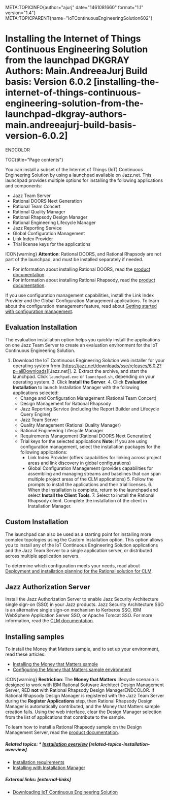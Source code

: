 META:TOPICINFO{author="ajurj" date="1461081660" format="1.1"
version="1.4"}
META:TOPICPARENT{name="IoTContinuousEngineeringSolution602"}

# Installing the Internet of Things Continuous Engineering Solution from the launchpad DKGRAY Authors: Main.AndreeaJurj Build basis: Version 6.0.2 [installing-the-internet-of-things-continuous-engineering-solution-from-the-launchpad-dkgray-authors-main.andreeajurj-build-basis-version-6.0.2]

ENDCOLOR

TOC{title="Page contents"}

You can install a subset of the Internet of Things (IoT) Continuous
Engineering Solution by using a launchpad available on Jazz.net. This
launchpad provides multiple options for installing the following
applications and components:

-   Jazz Team Server
-   Rational DOORS Next Generation
-   Rational Team Concert
-   Rational Quality Manager
-   Rational Rhapsody Design Manager
-   Rational Engineering Lifecycle Manager
-   Jazz Reporting Service
-   Global Configuration Management
-   Link Index Provider
-   Trial license keys for the applications

ICON{warning} **Attention**: Rational DOORS, and Rational Rhapsody are
not part of the launchpad, and must be installed separately if needed.

-   For information about installing Rational DOORS, read the [product
    documentation](http://www.ibm.com/support/knowledgecenter/SSYQBZ_9.6.1/com.ibm.doors.install.doc/topics/c_node_installing.html).
-   For information about installing Rational Rhapsody, read the
    [product
    documentation](http://www.ibm.com/support/knowledgecenter/SSB2MU_8.1.5/com.ibm.rhp.installing.doc/topics/c_node_installing.html).

If you use configuration management capabilities, install the Link Index
Provider and the Global Configuration Management applications. To learn
about the configuration management feature, read about [Getting started
with configuration
management](http://www-01.ibm.com/support/knowledgecenter/SSYMRC_6.0.2/com.ibm.jazz.vvc.doc/topics/c_cm_assess.html).

## Evaluation Installation

The evaluation installation option helps you quickly install the
applications on one Jazz Team Server to create an evaluation environment
for the IoT Continuous Engineering Solution.

1.  Download the IoT Continuous Engineering Solution web installer for
    your operating system from
    \[<https://jazz.net/downloads/sse/releases/6.0.2?p=allDownloads>\]\[Jazz.net\]\]. 2.
    Extract the archive, and start the launchpad. Click `launchpad.exe`
    or `launchpad.sh`, depending on your operating system. 3. Click
    **Install the Server**. 4. Click **Evaluation Installation** to
    launch Installation Manager with the following applications
    selected:
    -   Change and Configuration Management (Rational Team Concert)
    -   Design Management for Rational Rhapsody
    -   Jazz Reporting Service (including the Report Builder and
        Lifecycle Query Engine)
    -   Jazz Team Server
    -   Quality Management (Rational Quality Manager)
    -   Rational Engineering Lifecycle Manager
    -   Requirements Management (Rational DOORS Next Generation)
    -   Trial keys for the selected applications **Note**: If you are
        using configuration management, select the installation packages
        for the following applications:
        -   Link Index Provider (offers capabilities for linking across
            project areas and link discovery in global configurations)
        -   Global Configuration Management (provides capabilities for
            assembling and managing streams and baselines that can span
            multiple project areas of the CLM applications) 5. Follow
            the prompts to install the applications and their trial
            licenses. 6. When the installation is complete, return to
            the launchpad and select **Install the Client Tools**. 7.
            Select to install the Rational Rhapsody client. Complete the
            installation of the client in Installation Manager.

## Custom Installation

The launchpad can also be used as a starting point for installing more
complex topologies using the Custom Installation option. This option
allows you to install any of the IoT Continuous Engineering Solution
applications and the Jazz Team Server to a single application server, or
distributed across multiple application servers.

To determine which configuration meets your needs, read about
[Deployment and installation planning for the Rational solution for
CLM](http://www.ibm.com/support/knowledgecenter/SSYMRC_6.0.2/com.ibm.jazz.install.doc/topics/c_planning_install.html).

## Jazz Authorization Server

Install the Jazz Authorization Server to enable Jazz Security
Architecture single sign-on (SSO) in your Jazz products. Jazz Security
Architecture SSO is an alternative single sign-on mechanism to Kerberos
SSO, IBM WebSphere Application Server SSO, or Apache Tomcat SSO. For
more information, read the [CLM
documentation](http://www.ibm.com/support/knowledgecenter/SSYMRC_6.0.2/com.ibm.jazz.install.doc/topics/c_jsasso_jas_user_mgmt.html).

## Installing samples

To install the Money that Matters sample, and to set up your
environment, read these articles:

-   [Installing the Money that Matters
    sample](http://www.ibm.com/support/knowledgecenter/SSYMRC_6.0.2/com.ibm.jazz.install.doc/topics/t_install_sample_project.html)
-   [Configuring the Money that Matters sample
    environment](http://www.ibm.com/support/knowledgecenter/SSYMRC_6.0.2/com.ibm.jazz.install.doc/topics/t_config_sample_proj.html)

ICON{warning} **Restriction**: The **Money that Matters** lifecycle
scenario is designed to work with IBM Rational Software Architect Design
Management Server, RED **not** with Rational Rhapsody Design
ManagerENDCOLOR. If Rational Rhapsody Design Manager is registered with
the Jazz Team Server during the **Register Applications** step, then
Rational Rhapsody Design Manager is automatically contributed, and the
Money that Matters sample creation fails. Using the web interface, clear
the Design Manager selection from the list of applications that
contribute to the sample.

To learn how to install a Rational Rhapsody sample on the Design
Management Server, read the [product
documentation](http://www-01.ibm.com/support/knowledgecenter/SSYMRC_6.0.2/com.ibm.jazz.install.doc/topics/t_sample_project.html).

##### Related topics: \* [Installation overview](IoTContinuousEngineeringSolutionInstallationRoadmap602) [related-topics-installation-overview]

-   [Installation
    requirements](IoTContinuousEngineeringSolutionInstallationRequirements602)
-   [Installing with Installation
    Manager](IoTContinuousEngineeringSolutionInstallingApplications602)

##### External links: [external-links]

-   [Downloading IoT Continuous Engineering
    Solution](https://jazz.net/downloads/continuous-engineering-solution/)
